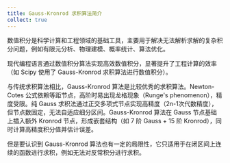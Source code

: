```yaml
---
title: Gauss-Kronrod 求积算法简介
collect: true
---
```


数值积分是科学计算和工程领域的基础工具，主要用于解决无法解析求解的复杂积分问题，例如有限元分析、物理建模、概率统计、算法优化。

现代编程语言通过数值积分算法实现高效数值积分，显著提升了工程计算的效率（如 Scipy 使用了 Gauss-Kronrod 求积算法进行数值积分）。

与传统求积算法相比，Gauss-Kronrod 算法是比较优秀的求积算法。Newton-Cotes 公式依赖等距节点，高阶时易出现龙格现象（Runge's phenomenon），精度受限。纯 Gauss 求积法通过正交多项式节点实现高精度（2n-1次代数精度），但节点数固定，无法自适应细分区间。Gauss-Kronrod 算法在 Gauss 节点基础上插入额外 Kronrod 节点，形成嵌套结构（如 7 阶 Gauss + 15 阶 Kronrod），同时计算高精度积分值并估计误差。

但是要认识到 Gauss-Kronrod 算法也有一定的局限性，它只适用于在闭区间上连续的函数进行求积，例如无法对反常积分进行求积。